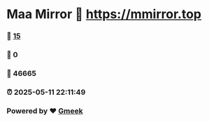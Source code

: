 # Maa Mirror :link: https://mmirror.top 
### :page_facing_up: [15](https://mmirror.top/tag.html) 
### :speech_balloon: 0 
### :hibiscus: 46665 
### :alarm_clock: 2025-05-11 22:11:49 
### Powered by :heart: [Gmeek](https://github.com/Meekdai/Gmeek)
